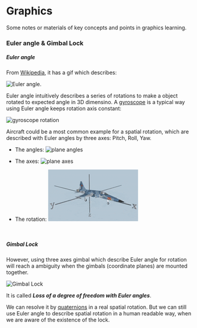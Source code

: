 # Graphics 

Some notes or materials of key concepts and points in graphics learning.

### Euler angle & Gimbal Lock

##### Euler angle

From [Wikipedia](https://en.wikipedia.org/wiki/Euler_angles), it has a gif which describes:

![Euler angle](https://upload.wikimedia.org/wikipedia/commons/thumb/8/85/Euler2a.gif/340px-Euler2a.gif).

Euler angle intuitively describes a series of rotations to make a object rotated to expected angle in 3D dimensino.
A [gyroscope](https://en.wikipedia.org/wiki/Gyroscope) is a typical way using Euler angle keeps rotation axis constant: 

![gyroscope rotation](https://upload.wikimedia.org/wikipedia/commons/d/d5/Gyroscope_operation.gif)

Aircraft could be a most common example for a spatial rotation, which are described with Euler angles by three axes: Pitch, Roll, Yaw.

- The angles:
![plane angles](https://upload.wikimedia.org/wikipedia/commons/thumb/3/30/Plane_with_ENU_embedded_axes.svg/440px-Plane_with_ENU_embedded_axes.svg.png)

- The axes:
![plane axes](https://upload.wikimedia.org/wikipedia/commons/thumb/c/c1/Yaw_Axis_Corrected.svg/500px-Yaw_Axis_Corrected.svg.png)

- The rotation:
![plane rotation](./.assets/aircraft.gif)

<br />

##### Gimbal Lock

However, using three axes gimbal which describe Euler angle for rotation will reach a ambiguity when the gimbals (coordinate planes) are mounted together.

![Gimbal Lock](https://upload.wikimedia.org/wikipedia/commons/5/5a/Gimbal_3_axes_rotation.gif)

It is called _**Loss of a degree of freedom with Euler angles**_.

We can resolve it by [quaternions](https://en.wikipedia.org/wiki/Quaternions_and_spatial_rotation) in a real spatial rotation. 
But we can still use Euler angle to describe spatial rotation in a human readable way, when we are aware of the existence of the lock.
